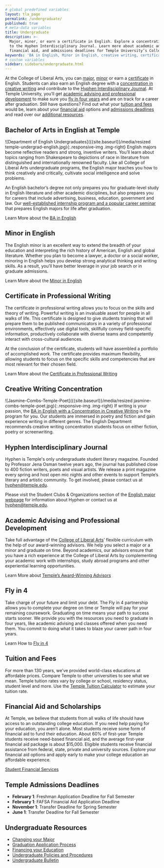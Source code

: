 ```yaml
---
# global predefined variables
layout: tla_page
permalink: /undergraduate/
published: true
# meta-data variables
title: Undergraduate
description: >-
  Major, minor, or earn a certificate in English. Explore a concentration in creative writing and contribute
  to the Hyphen Interdisciplinary Journal. Learn more about academic advising, fly in four, tuition and fees,
  financial aid, and admissions deadlines for Temple University’s College of Liberal Arts.
keywords: 'BA in English, Minor in English, creative writing, certificate, fly in four, tuition and fees resources'
# custom variables
sidebar: sidebars/undergraduate.html
---
```

At the College of Liberal Arts, you can [major](#major-in-english-at-temple), [minor](#minor-in-english) or earn a [certificate](#certificate-in-writing) in English. Students can also earn an English degree with a [concentration in creative writing](#creative-writing-concentration) and contribute to the [Hyphen Interdisciplinary Journal](#hyphen-interdisciplinary-journal). At Temple University, you’ll get [academic advising and professional development](#academic-advising-and-professional-development) to make sure you [fly in four years](#fly-in-four) and are on track for a career after graduation. Still have questions? Find out what your [tuition and fees](#tuition-and-fees) would be, learn about your [financial aid](#financial-aid-and-scholarships) options and [admissions deadlines](#temple-admissions-deadlines) and read over our [additional resources](#undergraduate-resources).

## Bachelor of Arts in English at Temple
![Department of English Undergraduates]({{site.baseurl}}/media/resized temple-undergrad-english.jpg){:.responsive-img .img-right}
English majors become reflective readers and strong, inventive writers. You’ll learn about topics ranging from Shakespeare to depictions of race in literature from distinguished and internationally renowned faculty. Like all College of Liberal Arts undergraduate programs, the English major teaches you how to think creatively and critically, cultivate social intelligence and solve problems.

An English bachelor’s degree not only prepares you for graduate-level study in English literature and other academic disciplines, but also prepares you for careers that include advertising, business, education, government and law. Our [well-established internship program and a popular career seminar](https://www.temple.edu/academics/degree-programs/undergraduate-majors-minors/english-major-ba-eng/careers-internships-opportunities) that prepares English majors for life after graduation.

Learn More about the [BA in English](https://www.temple.edu/academics/degree-programs/english-major-la-eng-ba)

## Minor in English
The English minor is an excellent way to extend the breadth of your education and interpreting the rich history of American, English and global literature. Whether you plan to become a lawyer, a doctor or a social worker, minoring in English helps you develop strong analytical thinking and writing skills. As a result, you’ll have better leverage in your job search or in graduate admissions.

Learn More about the [Minor in English](http://bulletin.temple.edu/undergraduate/liberal-arts/english/minor-english/)

## Certificate in Professional Writing
The certificate in professional writing allows you to focus on the skills and theory of writing. Powerful writing is an invaluable asset for people in all walks of life. This certificate is designed to give students training that will prepare them to be published communicators in a variety of professional environments, effectively use digital tools, skillfully convey field-specific information, productively collaborate with diverse teams and competently interact with cross-cultural audiences.

At the conclusion of the certificate, students will have assembled a portfolio of accomplished work. The certificate provides maximum flexibility, allowing students to focus on the specific skills and competencies that are most relevant for their chosen field.

Learn More about the [Certificate in Professional Writing](https://www.temple.edu/academics/degree-programs/professional-writing-certificate-undergraduate-la-prwr-cert)

## Creative Writing Concentration
![Jasmine-Combs-Temple-Poet]({{site.baseurl}}/media/resized jasmine-combs-temple-poet.jpg){:.responsive-img .img-right}
If writing is your passion, the [BA in English with a Concentration in Creative Writing](https://www.temple.edu/academics/degree-programs/english-major-la-eng-ba) is the program for you. Our students are immersed in poetry and fiction and gain experience writing in different genres. The English Department recommends creative writing concentration students focus on either fiction, poetry or screenwriting.

## Hyphen Interdisciplinary Journal
Hyphen is Temple's only undergraduate student literary magazine. Founded by Professor Jena Osman twelve years ago, the journal has published close to 400 fiction writers, poets and visual artists. We release a print magazine every spring and host open mic nights and other events to support Temple’s literary and artistic community. To get involved, please contact us at [hyphen@temple.edu](mailto:hyphen@temple.edu).

Please visit the Student Clubs & Organizations section of the [English major webpage](https://www.temple.edu/academics/degree-programs/english-major-la-eng-ba) for information about Hyphen or contact us at hyphen@temple.edu.

## Academic Advising and Professional Development
Take full advantage of the [College of Liberal Arts](https://liberalarts.temple.edu/)’ flexible curriculum with the help of our award-winning advisors. We help you select a major or a minor and graduate on time. Beyond academics, our advisors ensure that you have a rich experience at the College of Liberal Arts by complementing your academic work with internships, study abroad programs and other experiential learning opportunities.

Learn More about [Temple’s Award-Winning Advisors](https://liberalarts.temple.edu/advising)

## Fly in 4
Take charge of your future and limit your debt. The Fly in 4 partnership allows you to complete your degree on time or Temple will pay for your remaining coursework. Graduating on time means your path to success starts sooner. We provide you with the resources you need to graduate in four years, like academic advising and classes offered when you need them. You commit to doing what it takes to blaze your career path in four years.

Learn How to [Fly in 4](http://fly.temple.edu/)

## Tuition and Fees
For more than 130 years, we’ve provided world-class educations at affordable prices. Compare Temple to other universities to see what we mean. Temple tuition rates vary by college or school, residency status, student level and more. Use the [Temple Tuition Calculator](https://bursar.temple.edu/tuition-and-fees/tuition-rates) to estimate your tuition rate.

## Financial Aid and Scholarships
At Temple, we believe that students from all walks of life should have access to an outstanding college education. If you need help paying for your education, you aren’t alone. Most students receive some form of financial aid to fund their education. About 60% of first-year Temple students receive need-based financial aid, and the average first-year financial aid package is about $15,000. Eligible students receive financial assistance from federal, state, private and university sources. Explore your financial aid options and apply early to make your college education an affordable experience.

[Student Financial Services](https://sfs.temple.edu/financial-aid-types)

## Temple Admissions Deadlines
- **February 1**: Freshman Application Deadline for Fall Semester
- **February 1**: FAFSA Financial Aid Application Deadline
- **November 1**: Transfer Deadline for Spring Semester
- **June 1**: Transfer Deadline for Fall Semester

## Undergraduate Resources
- [Changing your Major](http://www.temple.edu/studentaffairs/orientation/freshman-orientation/changing-your-major.asp)
- [Graduation Application Process](http://www.temple.edu/registrar/students/graduation/)
- [Financing your Education](http://sfs.temple.edu/)
- [Undergraduate Policies and Procedures](http://bulletin.temple.edu/undergraduate/academic-policies/)
- [Undergraduate Bulletin](http://bulletin.temple.edu/undergraduate/liberal-arts/english/)
